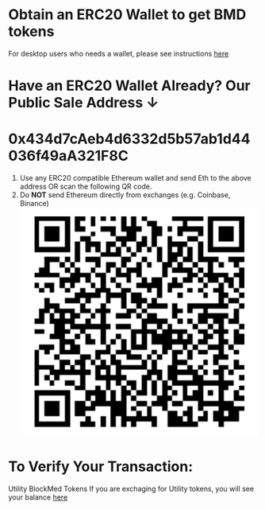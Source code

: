# Obtain an ERC20 Wallet to get BMD tokens

For desktop users who needs a wallet, please see instructions [here](https://github.com/BlockMedical/BlockMedical/blob/master/docs/metamaskdocs/metamask_exchange_instructions.md)

# Have an ERC20 Wallet Already? Our Public Sale Address ↓
# **0x434d7cAeb4d6332d5b57ab1d44036f49aA321F8C**

1. Use any ERC20 compatible Ethereum wallet and send Eth to the above address OR scan the following QR code.
2. Do **NOT** send Ethereum directly from exchanges (e.g. Coinbase, Binance)
![QR Code](https://github.com/BlockMedical/BlockMedical/raw/master/docs/mobiledocs/tradecontract_QRcode.mainnet.png)

# To Verify Your Transaction:

Utility BlockMed Tokens
If you are exchaging for Utility tokens, you will see your balance [here](https://etherscan.io/address/0x434d7caeb4d6332d5b57ab1d44036f49aa321f8c)
